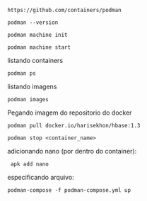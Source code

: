 ```
https://github.com/containers/podman
```

```
podman --version
```

```
podman machine init
```

```
podman machine start
```


listando containers
```
podman ps
```

listando imagens
```
podman images   
```

Pegando imagem do repositorio do docker 
```
podman pull docker.io/harisekhon/hbase:1.3
```

```
podman stop <container_name>
```



adicionando nano (por dentro do container):
```
 apk add nano
```

especificando arquivo:
```
podman-compose -f podman-compose.yml up
```
